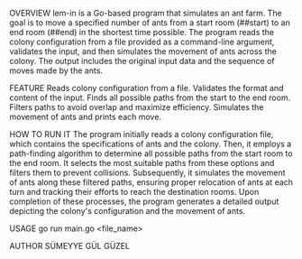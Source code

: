 OVERVIEW 
lem-in is a Go-based program that simulates an ant farm. The goal is to move a specified number of ants from a start room (##start) to an end room (##end) in the shortest time possible. The program reads the colony configuration from a file provided as a command-line argument, validates the input, and then simulates the movement of ants across the colony. The output includes the original input data and the sequence of moves made by the ants.
 

FEATURE
Reads colony configuration from a file.
Validates the format and content of the input.
Finds all possible paths from the start to the end room.
Filters paths to avoid overlap and maximize efficiency.
Simulates the movement of ants and prints each move.


HOW TO RUN IT
The program initially reads a colony configuration file, which contains the specifications of ants and the colony. Then, it employs a path-finding algorithm to determine all possible paths from the start room to the end room. It selects the most suitable paths from these options and filters them to prevent collisions. Subsequently, it simulates the movement of ants along these filtered paths, ensuring proper relocation of ants at each turn and tracking their efforts to reach the destination rooms. Upon completion of these processes, the program generates a detailed output depicting the colony's configuration and the movement of ants.

USAGE
go run main.go <file_name>

AUTHOR
SÜMEYYE GÜL GÜZEL